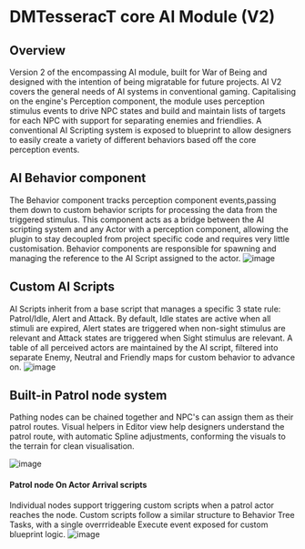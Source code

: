 # DMTesseracT core AI Module (V2) 

## Overview 
Version 2 of the encompassing AI module, built for War of Being and designed with the intention of being migratable for future projects. AI V2 covers the general needs of AI systems in conventional gaming. Capitalising on the engine's Perception component, the module uses perception stimulus events to drive NPC states and build and maintain lists of targets for each NPC with support for separating enemies and friendlies. A conventional AI Scripting system is exposed to blueprint to allow designers to easily create a variety of different behaviors based off the core perception events. 


## AI Behavior component
The Behavior component tracks perception component events,passing them down to custom behavior scripts for processing the data from the triggered stimulus. This component acts as a bridge between the AI scripting system and any Actor with a perception component, allowing the plugin to stay decoupled from project specific code and requires very little customisation. Behavior components are responsible for spawning and managing the reference to the AI Script assigned to the actor.
![image](https://github.com/user-attachments/assets/f9b595ca-c6fd-4f2a-8569-5e3821177aee)

## Custom AI Scripts
AI Scripts inherit from a base script that manages a specific 3 state rule: Patrol/Idle, Alert and Attack. By default, Idle states are active when all stimuli are expired, Alert states are triggered when non-sight stimulus are relevant and Attack states are triggered when Sight stimulus are relevant.  A table of all perceived actors are maintained by the AI script, filtered into separate Enemy, Neutral and Friendly maps for custom behavior to advance on. 
![image](https://github.com/user-attachments/assets/a7e979b4-e893-40d1-a82b-443b08f79ba6)


## Built-in Patrol node system
Pathing nodes can be chained together and NPC's can assign them as their patrol routes. Visual helpers in Editor view help designers understand the patrol route, with automatic Spline adjustments, conforming the visuals to the terrain for clean visualisation.

![image](https://github.com/user-attachments/assets/104e927b-c73b-41b6-ad4f-094476c002fc)

#### Patrol node On Actor Arrival scripts 
Individual nodes support triggering custom scripts when a patrol actor reaches the node. Custom scripts follow a similar structure to Behavior Tree Tasks, with a single overrrideable Execute event exposed for custom blueprint logic.
![image](https://github.com/user-attachments/assets/f4efb1d4-2e0e-4fb9-9bb1-ab91c1ddde1c)


